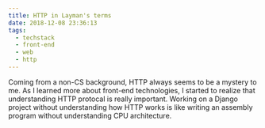```yaml
---
title: HTTP in Layman's terms
date: 2018-12-08 23:36:13
tags:
  - techstack
  - front-end
  - web
  - http
---
```


Coming from a non-CS background, HTTP always seems to be a mystery to me. As I learned more about front-end technologies, I started to realize that understanding HTTP protocal is really important. Working on a Django project without understanding how HTTP works is like writing an assembly program without understanding CPU architecture. 